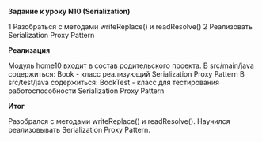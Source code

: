 **Задание к уроку N10 (Serialization)**

1 Разобраться с методами writeReplace() и readResolve()
2 Реализовать Serialization Proxy Pattern

**Реализация**

Модуль home10 входит в состав родительского проекта.
В src/main/java содержиться:
Book - класс реализующий Serialization Proxy Pattern
В src/test/java содержиться:
BookTest - класс для тестирования работоспособности Serialization Proxy Pattern

**Итог**

Разобрался с методами writeReplace() и readResolve().
Научился реализовывать Serialization Proxy Pattern.
